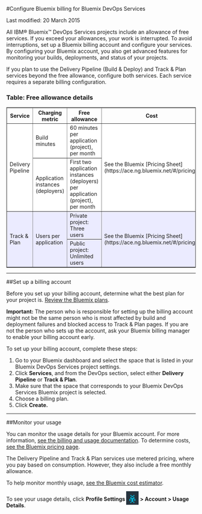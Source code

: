 #Configure Bluemix billing for Bluemix DevOps Services

Last modified: 20 March 2015

All IBM&reg;  Bluemix&trade; DevOps Services projects include an allowance of free services. If you exceed your allowances, your work is interrupted. To avoid interruptions, set up a Bluemix billing account and configure your services. By configuring your Bluemix account, you also get advanced features for monitoring your builds, deployments, and status of your projects. 

If you plan to use the Delivery Pipeline (Build & Deploy) and Track & Plan services beyond the free allowance, configure both services. Each service requires a separate billing configuration. 

### Table: Free allowance details
<table border="1" summary="" width="100%">
	<tbody>
		<tr>
			<th>Service</th>
			<th>Charging metric</th>
			<th>Free allowance</th>
			<th>Cost</th>
		</tr>
		<tr style="background-color: #FFFFFF">
			<td rowspan="2">Delivery Pipeline</td>
			<td>Build minutes</td>
			<td>60 minutes per application (project), per month</td>
			<td rowspan="2">See the Bluemix [Pricing Sheet](https://ace.ng.bluemix.net/#/pricing/)</td>
		</tr>
		<tr style="background-color: #FFFFFF">
			<td>Application instances (deployers)</td>
			<td>First two application instances (deployers) per application (project), per month</td>
		</tr>
		<tr style="background-color: #EBEBFF">
			<td rowspan="2">Track &amp; Plan</td>
			<td rowspan="2">Users per application</td>
			<td>Private project: Three users</td>
			<td rowspan="2">See the Bluemix [Pricing Sheet](https://ace.ng.bluemix.net/#/pricing/)</td>
		</tr>
		<tr style="background-color: #EBEBFF">
			<td>Public project: Unlimited users</td>
		</tr>
	</tbody>
</table> 

---
##Set up a billing account

Before you set up your billing account, determine what the best plan for your project is. [Review the Bluemix plans](https://www.ng.bluemix.net/docs/#acctmgmt/billing.html#bil_plan).

**Important:** The person who is responsible for setting up the billing account might not be the same person who is most affected by build and deployment failures and blocked access to Track & Plan pages. If you are not the person who sets up the account, ask your Bluemix billing manager to enable your billing account early.

To set up your billing account, complete these steps: 
1. Go to your Bluemix dashboard and select the space that is listed in your Bluemix DevOps Services project settings. 
2. Click **Services**, and from the DevOps section, select either **Delivery Pipeline** or **Track & Plan**.
3. Make sure that the space that corresponds to your Bluemix DevOps Services Bluemix project is selected.
4. Choose a billing plan.  
5. Click **Create.**

---
##Monitor your usage


You can monitor the usage details for your Bluemix account. For more information, [see the billing and usage documentation](https://www.ng.bluemix.net/docs/#acctmgmt/index-gentopic1.html#bil_usage). To determine costs, [see the Bluemix pricing page](https://bluemix.net/#/pricing).

The Delivery Pipeline and Track & Plan services use metered pricing, where you pay based on consumption. However, they also include a free monthly allowance.

To help monitor monthly usage, [see the Bluemix cost estimator](https://ace.ng.bluemix.net/#/pricing/paneId=pricingSheet).

To see your usage details, click **Profile Settings <img src="./images/bm-profilealien.png"  align="bottom" style="display: inline; margin: 0px; border-style: none; margin-bottom: -10px;"> > Account > Usage Details**.






